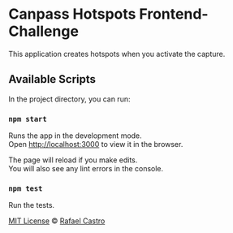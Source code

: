 # Canpass Hotspots Frontend-Challenge

This application creates hotspots when you activate the capture.

## Available Scripts

In the project directory, you can run:

### `npm start`

Runs the app in the development mode.<br>
Open [http://localhost:3000](http://localhost:3000) to view it in the browser.

The page will reload if you make edits.<br>
You will also see any lint errors in the console.

### `npm test`

Run the tests.

[MIT License](LICENSE.md) © [Rafael Castro](https://twitter.com/rafaelc457ro)



